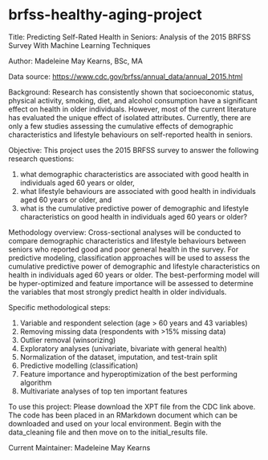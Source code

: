 # brfss-healthy-aging-project

Title: Predicting Self-Rated Health in Seniors: Analysis of the 2015 BRFSS Survey With Machine Learning Techniques

Author: Madeleine May Kearns, BSc, MA

Data source: https://www.cdc.gov/brfss/annual_data/annual_2015.html 

Background: Research has consistently shown that socioeconomic status, physical activity, smoking, diet, and alcohol 
consumption have a significant effect on health in older individuals. However, most of the current literature has evaluated 
the unique effect of isolated attributes. Currently, there are only a few studies assessing the cumulative effects 
of demographic characteristics and lifestyle behaviours on self-reported health in seniors. 

Objective: This project uses the 2015 BRFSS survey to answer the following research questions: 
1) what demographic characteristics are associated with good health in individuals aged 60 years or older, 
2) what lifestyle behaviours are associated with good health in individuals aged 60 years or older, and 
3) what is the cumulative predictive power of demographic and lifestyle characteristics on good health 
in individuals aged 60 years or older? 

Methodology overview: Cross-sectional analyses will be conducted to compare demographic characteristics and lifestyle behaviours 
between seniors who reported good and poor general health in the survey. For predictive modeling, classification approaches will be 
used to assess the cumulative predictive power of demographic and lifestyle characteristics on health in individuals aged 60 years 
or older. The best-performing model will be hyper-optimized and feature importance will be assessed to determine the variables 
that most strongly predict health in older individuals. 

Specific methodological steps: 
1) Variable and respondent selection (age > 60 years and 43 variables)
2) Removing missing data (respondents with >15% missing data)
3) Outlier removal (winsorizing)
4) Exploratory analyses (univariate, bivariate with general health)
5) Normalization of the dataset, imputation, and test-train split
6) Predictive modelling (classification)
7) Feature importance and hyperoptimization of the best performing algorithm 
8) Multivariate analyses of top ten important features

To use this project: Please download the XPT file from the CDC link above. The code has been placed in an RMarkdown
document which can be downloaded and used on your local environment. Begin with the data_cleaning file and then move on to the 
initial_results file. 

Current Maintainer: Madeleine May Kearns
